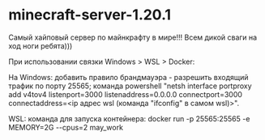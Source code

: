 # minecraft-server-1.20.1
Самый хайповый сервер по майнкрафту в мире!!! Всем дикой сваги на ход ноги ребята)))



При использовании связки Windows > WSL > Docker:

На Windows: добавить правило брандмауэра - разрешить входящий трафик по порту 25565; команда powershell "netsh interface portproxy add v4tov4 listenport=3000 listenaddress=0.0.0.0 connectport=3000 connectaddress=<ip адрес wsl (команда "ifconfig" в самом wsl)>".

WSL: команда для запуска контейнера: docker run -p 25565:25565 -e MEMORY=2G --cpus=2 may_work
